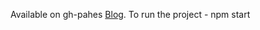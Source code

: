 
Available on gh-pahes [Blog](https://github.com/vrindislam/test-blog/d).
To run the project - npm start
